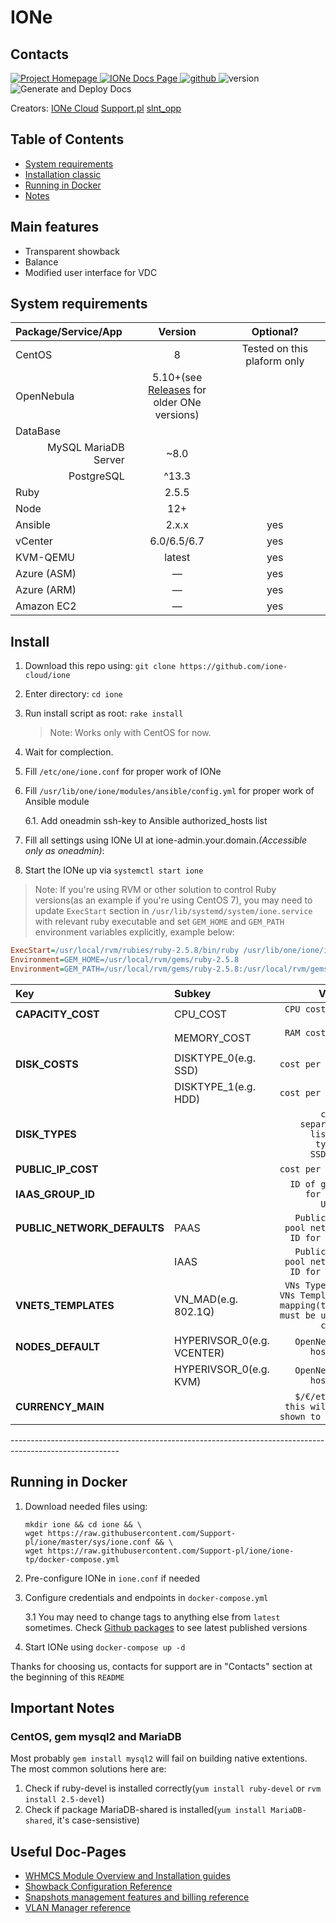 # IONe

## Contacts

<p align="left">
    <a href="https://ione-cloud.net" title="Project Homepage" rel="nofollow">
        <img src="https://img.shields.io/static/v1?label=Project&message=HomePage&color=blue&style=flat" alt="Project Homepage"/>
    </a>
    <a href="https://docs.ione-cloud.net" title="IONe Docs Page" rel="nofollow">
        <img src="https://img.shields.io/static/v1?label=IONe&message=Docs&color=informational&style=flat" alt="IONe Docs Page"/>
    </a>
    <a href="https://github.com/ione" title="github" rel="nofollow">
        <img src="https://img.shields.io/static/v1?label=github&message=repo&color=green&style=flat" alt="github"/>
    </a>
    <img src="https://img.shields.io/static/v1?label=version&message=v1.0.3&color=success&style=flat" alt="version"/>
    <img src="https://github.com/ione-cloud/ione-sunstone/workflows/Generate%20and%20Deploy%20Docs/badge.svg" alt="Generate and Deploy Docs"/>
</p>

Creators:
[IONe Cloud](https://ione-cloud.net)
[Support.pl](https://support.pl)
[slnt_opp](https://slnt-opp.xyz)

## Table of Contents

- [System requirements](#system-requirements)
- [Installation classic](#install)
- [Running in Docker](#running-in-docker)
- [Notes](#important-notes)

## Main features

- Transparent showback
- Balance
- Modified user interface for VDC

## System requirements

<table>
   <thead>
      <tr>
         <th align="left">Package/Service/App</th>
         <th align="center">Version</th>
         <th align="center">Optional?</th>
      </tr>
   </thead>
   <tbody>
      <tr>
         <td align="left">CentOS</td><td align="center">8</td><td align="center">Tested on this plaform only</td>
      </tr>
      <tr>
         <td align="left">OpenNebula</td><td align="center">5.10+(see <a href="https://github.com/ione-cloud/ione/releases">Releases</a> for <br/>older ONe versions)</td><td align="center"></td>
      </tr>
      <tr>
         <td align="left">DataBase</td><td align="center"></td><td align="center"></td>
      </tr>
      <tr>
         <td align="right">MySQL MariaDB Server</td><td align="center">~8.0</td><td></td>
      </tr>
      <tr>
         <td align="right">PostgreSQL</td><td align="center">^13.3</td><td></td>
      </tr>
      <tr>
         <td align="left">Ruby</td><td align="center">2.5.5</td><td align="center"></td>
      </tr>
      <tr>
         <td align="left">Node</td><td align="center">12+</td><td align="center"></td>
      </tr>
      <tr>
         <td align="left">Ansible</td><td align="center">2.x.x</td><td align="center">yes</td>
      </tr>
      <tr>
         <td align="left">vCenter</td><td align="center">6.0/6.5/6.7</td><td align="center">yes</td>
      </tr>
      <tr>
         <td align="left">KVM-QEMU</td><td align="center">latest</td><td align="center">yes</td>
      </tr>
      <tr>
         <td align="left">Azure (ASM)</td><td align="center">—</td><td align="center">yes</td>
      </tr>
      <tr>
         <td align="left">Azure (ARM)</td><td align="center">—</td><td align="center">yes</td>
      </tr>
      <tr>
         <td align="left">Amazon EC2</td><td align="center">—</td><td align="center">yes</td>
      </tr>
   </tbody>
</table>

## Install

1. Download this repo using:
   `git clone https://github.com/ione-cloud/ione`

2. Enter directory:
   `cd ione`

3. Run install script as root:
   `rake install`

    > Note:
    > Works only with CentOS for now.

4. Wait for complection.

5. Fill `/etc/one/ione.conf` for proper work of IONe

6. Fill `/usr/lib/one/ione/modules/ansible/config.yml` for proper work of Ansible module

   6.1. Add oneadmin ssh-key to Ansible authorized_hosts list

7. Fill all settings using IONe UI at ione-admin.your.domain._(Accessible only as oneadmin)_:

8. Start the IONe up via `systemctl start ione`

> Note:
> If you're using RVM or other solution to control Ruby versions(as an example if you're using CentOS 7), you may need to update `ExecStart` section in `/usr/lib/systemd/system/ione.service` with relevant ruby executable and set `GEM_HOME` and `GEM_PATH` environment variables explicitly, example below:

```ini
ExecStart=/usr/local/rvm/rubies/ruby-2.5.8/bin/ruby /usr/lib/one/ione/ione_server.rb
Environment=GEM_HOME=/usr/local/rvm/gems/ruby-2.5.8
Environment=GEM_PATH=/usr/local/rvm/gems/ruby-2.5.8:/usr/local/rvm/gems/ruby-2.5.8@global
```

<table>
   <thead>
      <tr>
         <th align="left">Key</th>
         <th align="left">Subkey</th>
         <th align="right">Value</th>
      </tr>
   </thead>
   <tbody>
      <tr>
         <td align="left"><strong>CAPACITY_COST</strong></td>
         <td align="left">CPU_COST</td>
         <td align="right"><code>CPU cost per hour</code></td>
      </tr>
      <tr>
         <td align="left"></td>
         <td align="left">MEMORY_COST</td>
         <td align="right"><code>RAM cost per hour</code></td>
      </tr>
      <tr>
         <td align="left"><strong>DISK_COSTS</strong></td>
         <td align="left">DISKTYPE_0(e.g. SSD)</td>
         <td align="right"><code>cost per hour</code></td>
      </tr>
      <tr>
         <td align="left"></td>
         <td align="left">DISKTYPE_1(e.g. HDD)</td>
         <td align="right"><code>cost per hour</code></td>
      </tr>
      <tr>
         <td align="left"><strong>DISK_TYPES</strong></td>
         <td align="left"></td>
         <td align="right"><code>comma separated list of types: SSD,HDD</code></td>
      </tr>
      <tr>
         <td align="left"><strong>PUBLIC_IP_COST</strong></td>
         <td align="left"></td>
         <td align="right"><code>cost per hour</code></td>
      </tr>
      <tr>
         <td align="left"><strong>IAAS_GROUP_ID</strong></td>
         <td align="left"></td>
         <td align="right"><code>ID of group for IaaS Users</code></td>
      </tr>
      <tr>
         <td align="left"><strong>PUBLIC_NETWORK_DEFAULTS</strong></td>
         <td align="left">PAAS</td>
         <td align="right"><code>Public IPs pool network ID for PaaS</code></td>
      </tr>
      <tr>
         <td align="left"><strong></strong></td>
         <td align="left">IAAS</td>
         <td align="right"><code>Public IPs pool network ID for IaaS</code></td>
      </tr>
      <tr>
         <td align="left"><strong>VNETS_TEMPLATES</strong></td>
         <td align="left">VN_MAD(e.g. 802.1Q)</td>
         <td align="right"><code>VNs Types to VNs Templates mapping(types must be upper case)</code></td>
      </tr>
      <tr>
         <td align="left"><strong>NODES_DEFAULT</strong></td>
         <td align="left">HYPERIVSOR_0(e.g. VCENTER)</td>
         <td align="right"><code>OpenNebula host id</code></td>
      </tr>
      <tr>
         <td align="left"></td>
         <td align="left">HYPERIVSOR_0(e.g. KVM)</td>
         <td align="right"><code>OpenNebula host id</code></td>
      </tr>
      <tr>
         <td align="left"><strong>CURRENCY_MAIN</strong></td>
         <td align="left"></td>
         <td align="right"><code>$/€/etc... this will be shown to user</code></td>
      </tr>
   </tbody>
</table>
---------------------------------------------------------------------------------------------------------

## Running in Docker

1. Download needed files using:

   ```shell
   mkdir ione && cd ione && \
   wget https://raw.githubusercontent.com/Support-pl/ione/master/sys/ione.conf && \
   wget https://raw.githubusercontent.com/Support-pl/ione/ione-tp/docker-compose.yml
   ```

2. Pre-configure IONe in `ione.conf` if needed
3. Configure credentials and endpoints in `docker-compose.yml`

   3.1 You may need to change tags to anything else from `latest` sometimes. Check [Github packages](https://github.com/orgs/Support-pl/packages?repo_name=ione) to see latest published versions

4. Start IONe using `docker-compose up -d`

Thanks for choosing us, contacts for support are in "Contacts" section at the beginning of this `README`

## Important Notes

### CentOS, gem mysql2 and MariaDB

Most probably `gem install mysql2` will fail on building native extentions. The most common solutions here are:

1. Check if ruby-devel is installed correctly(`yum install ruby-devel` or `rvm install 2.5-devel`)
2. Check if package MariaDB-shared is installed(`yum install MariaDB-shared`, it's case-sensistive)

## Useful Doc-Pages

- [WHMCS Module Overview and Installation guides](/file.WHMCS.html)
- [Showback Configuration Reference](/file.Showback.html)
- [Snapshots management features and billing reference](/file.VMSnapshots.html)
- [VLAN Manager reference](/file.VLANManager.html)
